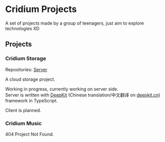 # Cridium Projects

A set of projects made by a group of teenagers, just aim to explore technologies XD

## Projects

### Cridium Storage

Repositories: [Server](https://github.com/Cridium/cridium-server)

A cloud storage project.  

Working in progress, currently working on server side.  
Server is written with [DeepKit](https://deepkit.io) (Chinese translation/中文翻译 on [deepkit.cn](https://deepkit.cn)) framework in TypeScript.  

Client is planned.

### Cridium Music

404 Project Not Found.
